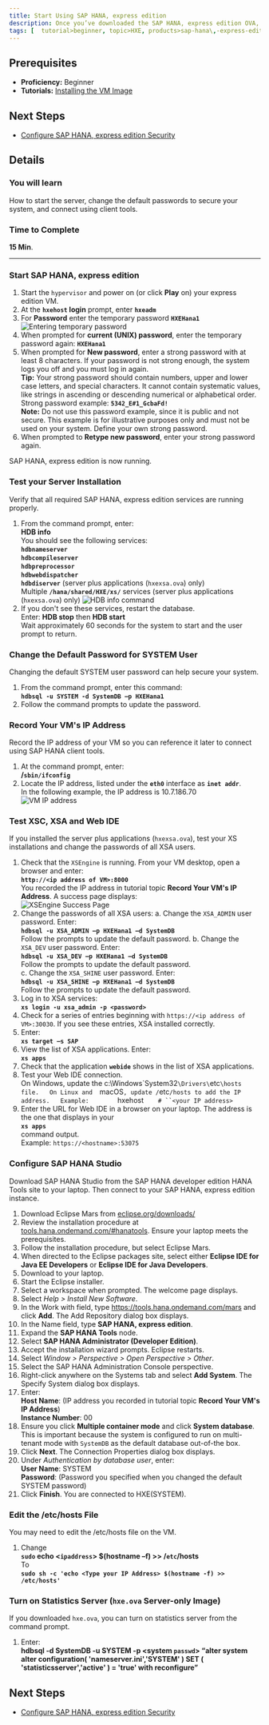 ```yaml
---
title: Start Using SAP HANA, express edition
description: Once you’ve downloaded the SAP HANA, express edition OVA, start the server, change the default passwords to secure your system, and connect using client tools.
tags: [  tutorial>beginner, topic>HXE, products>sap-hana\,-express-edition ]
---
```

## Prerequisites  
 - **Proficiency:** Beginner
 - **Tutorials:** [Installing the VM Image](http://go.sap.com/developer/tutorials/hxe-ua-installing-vm-image.html)

## Next Steps
 - [Configure SAP HANA, express edition Security](http://go.sap.com/developer/tutorials/hxe-ua-configure-security.html)

## Details
### You will learn  
How to start the server, change the default passwords to secure your system, and connect using client tools.

### Time to Complete
**15 Min**.

---
### Start SAP HANA, express edition
1. Start the `hypervisor` and power on (or click **Play** on) your express edition VM.
2. At the **`hxehost` login** prompt, enter **`hxeadm`**
3. For **Password** enter the temporary password **`HXEHana1`**  
![Entering temporary password](hxe_password.PNG)
3. When prompted for **current (UNIX) password**, enter the temporary password again: **`HXEHana1`**
4. When prompted for **New password**, enter a strong password with at least 8 characters. If your password is not strong enough, the system logs you off and you must log in again.  
**Tip:** Your strong password should contain numbers, upper and lower case letters, and special characters. It cannot contain systematic values, like strings in ascending or descending numerical or alphabetical order.  
Strong password example: **`5342_E#1_GcbaFd!`**  
**Note:** Do not use this password example, since it is public and not secure. This example is for illustrative purposes only and must not be used on your system. Define your own strong password.
5. When prompted to **Retype new password**, enter your strong password again.

SAP HANA, express edition is now running.

### Test your Server Installation
Verify that all required SAP HANA, express edition services are running properly.
1. From the command prompt, enter:  
**HDB info**  
You should see the following services:  
**`hdbnameserver`**  
**`hdbcompileserver`**  
**`hdbpreprocessor`**  
**`hdbwebdispatcher`**  
**`hdbdiserver`** (server plus applications (`hxexsa.ova`) only)  
Multiple **`/hana/shared/HXE/xs/`** services (server plus applications (`hxexsa.ova`) only)
![HDB info command](HXE_hdb_info.PNG)
2. If you don't see these services, restart the database.  
Enter:  **HDB stop**  then **HDB start**  
Wait approximately 60 seconds for the system to start and the user prompt to return.

### Change the Default Password for SYSTEM User
Changing the default SYSTEM user password can help secure your system.
1. From the command prompt, enter this command:  
**`hdbsql -u SYSTEM -d SystemDB –p HXEHana1`**
2. Follow the command prompts to update the password.

### Record Your VM's IP Address
Record the IP address of your VM so you can reference it later to connect using SAP HANA client tools.
1. At the command prompt, enter:  
**/`sbin/ifconfig`**
2. Locate the IP address, listed under the **`eth0`** interface as **`inet addr`**.  
In the following example, the IP address is 10.7.186.70  
![VM IP address](hxe_vm_ip.png)



### Test XSC, XSA and Web IDE
If you installed the server plus applications (`hxexsa.ova`), test your XS installations and change the passwords of all XSA users.
1. Check that the `XSEngine` is running. From your VM desktop, open a browser and enter:  
**`http://<ip address of VM>:8000`**  
You recorded the IP address in tutorial topic **Record Your VM's IP Address**. A success page displays:  
![XSEngine Success Page](hxe_xs_success.PNG)
2. Change the passwords of all XSA users:
    a. Change the `XSA_ADMIN` user password. Enter:  
    **`hdbsql -u XSA_ADMIN –p HXEHana1 –d SystemDB`**   
    Follow the prompts to update the default password.
    b. Change the `XSA_DEV` user password. Enter:  
    **`hdbsql -u XSA_DEV –p HXEHana1 –d SystemDB`**   
    Follow the prompts to update the default password.  
    c. Change the `XSA_SHINE` user password. Enter:  
    **`hdbsql -u XSA_SHINE –p HXEHana1 –d SystemDB`**  
    Follow the prompts to update the default password.
3. Log in to XSA services:  
**`xs login -u xsa_admin -p <password>`**
4. Check for a series of entries beginning with `https://<ip address of VM>:30030`. If you see these entries, XSA installed correctly.
5. Enter:  
**`xs target –s SAP`**
6. View the list of XSA applications. Enter:  
**`xs apps`**
7. Check that the application **`webide`** shows in the list of XSA applications.
8. Test your Web IDE connection.  
On Windows, update the c:\Windows\`System32`\Drivers\`etc`\hosts file.  
On Linux and  `macOS`, update /`etc`/hosts to add the IP address.  
Example:  
`<IP address of the VM>`     `hxehost`    # ``<your IP address>`
9. Enter the URL for Web IDE in a browser on your laptop. The address is the one that displays in your  
**`xs apps`**  
command output.  
Example:  `https://<hostname>:53075`

### Configure SAP HANA Studio
Download SAP HANA Studio from the SAP HANA developer edition HANA Tools site to your laptop. Then connect to your SAP HANA, express edition instance.
1. Download Eclipse Mars from [eclipse.org/downloads/](https://eclipse.org/downloads/)
2. Review the installation procedure at [tools.hana.ondemand.com/#hanatools](https://tools.hana.ondemand.com/#hanatools). Ensure your laptop meets the prerequisites.
3. Follow the installation procedure, but select Eclipse Mars.
4. When directed to the Eclipse packages site, select either **Eclipse IDE for Java EE Developers** or **Eclipse IDE for Java Developers**.
5.	Download to your laptop.
6.	Start the Eclipse installer.
7.	Select a workspace when prompted. The welcome page displays.
8.	Select *Help > Install New Software*.
9.	In the Work with field, type https://tools.hana.ondemand.com/mars and click **Add**. The Add Repository dialog box displays.
10.	In the Name field, type **SAP HANA, express edition**.
11.	Expand the **SAP HANA Tools** node.
12.	Select **SAP HANA Administrator (Developer Edition)**.
13.	Accept the installation wizard prompts. Eclipse restarts.
14.	Select *Window > Perspective > Open Perspective > Other*.
15.	Select the SAP HANA Administration Console perspective.
16.	Right-click anywhere on the Systems tab and select **Add System**. The Specify System dialog box displays.
17.	Enter:  
**Host Name**: (IP address you recorded in tutorial topic **Record Your VM's IP Address**)   
**Instance Number**: 00
18.	Ensure you click **Multiple container mode** and click **System database**. This is important because the system is configured to run on multi-tenant mode with `SystemDB` as the default database out-of-the box.
19.	Click **Next**. The Connection Properties dialog box displays.
20.	Under *Authentication by database user*, enter:  
**User Name**: SYSTEM  
**Password**: (Password you specified when you changed the default SYSTEM password)
21.	Click **Finish**. You are connected to HXE(SYSTEM).

### Edit the /etc/hosts File
You may need to edit the /etc/hosts file on the VM.
1.	Change  
**`sudo` echo <`ipaddress`> $(hostname –f) >> /`etc`/hosts**  
To  
**`sudo sh -c 'echo <Type your IP Address> $(hostname -f) >> /etc/hosts'`**

### Turn on Statistics Server (`hxe.ova` Server-only Image)
If you downloaded `hxe.ova`, you can turn on statistics server from the command prompt.
1. Enter:  
**hdbsql -d SystemDB -u SYSTEM -p <system `passwd`> “alter system alter configuration( 'nameserver.ini','SYSTEM' ) SET ( 'statisticsserver','active' ) = 'true' with reconfigure”**

## Next Steps
 - [Configure SAP HANA, express edition Security](http://go.sap.com/developer/tutorials/hxe-ua-configure-security.html)
